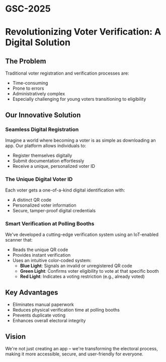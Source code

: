 # GSC-2025

# Revolutionizing Voter Verification: A Digital Solution

## The Problem
Traditional voter registration and verification processes are:
- Time-consuming
- Prone to errors
- Administratively complex
- Especially challenging for young voters transitioning to eligibility

## Our Innovative Solution

### Seamless Digital Registration
Imagine a world where becoming a voter is as simple as downloading an app. Our platform allows individuals to:
- Register themselves digitally
- Submit documentation effortlessly
- Receive a unique, personalized voter ID

### The Unique Digital Voter ID
Each voter gets a one-of-a-kind digital identification with:
- A distinct QR code
- Personalized voter information
- Secure, tamper-proof digital credentials

### Smart Verification at Polling Booths
We've developed a cutting-edge verification system using an IoT-enabled scanner that:
- Reads the unique QR code
- Provides instant verification
- Uses an intuitive color-coded system:
  - **Blue Light**: Signals an invalid or unregistered QR code
  - **Green Light**: Confirms voter eligibility to vote at that specific booth
  - **Red Light**: Indicates a voting restriction (e.g., already voted)

## Key Advantages
- Eliminates manual paperwork
- Reduces physical verification time at polling booths
- Prevents duplicate voting
- Enhances overall electoral integrity

## Vision
We're not just creating an app – we're transforming the electoral process, making it more accessible, secure, and user-friendly for everyone.
